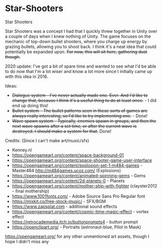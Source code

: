 # Star-Shooters
Star Shooters

Star Shooters was a concept I had that I quickly threw together in Unity over a couple of days when I knew nothing of Unity. The game focuses on the mechanic of top-down bullet shooters, where you charge up energy by grazing bullets, allowing you to shoot back. I think it's a neat idea that could potentially be expanded upon. ~~For now, this will sit here, gathering dust though.~~

2020 update:
I've got a bit of spare time and wanted to see what I'd be able to do now that I'm a lot wiser and know a lot more since I initially came up with this idea in 2016.

Ideas:
* ~~Dialogue system - I've never actually made one. Ever. And I'd like to change that, because I think it's a useful thing to do at least once.~~ - I did end up doing this!
* ~~Bullet system - The bullet patterns seen in these sorts of games are always really interesting, so I'd like to try implementing one.~~ - Done!
* ~~Wave spawn system - Typically, enemies spawn in groups, and then the next wave spawns after a set time, or after the current wave is destroyed. I should make a system for that.~~ Done!


Credits: (Since I can't make art/music/sfx)
* Kenney.nl
* https://opengameart.org/content/space-background-01
* https://opengameart.org/content/space-shooter-game-user-interface
* https://opengameart.org/content/explosion-set-1-m484-games - Master484 http://m484games.ucoz.com/ (Explosions)
* https://opengameart.org/content/animated-spinning-gems - Gems
* https://opengameart.org/content/2d-planets-0 - Planets
* https://opengameart.org/content/mother-ship-with-fighter (clayster2012 - final mothership)
* https://www.1001fonts.com/ - Adobe Source Sans Pro Regular font
* https://mixkit.co/free-stock-music/ - SFX/BGM
* https://www.zapsplat.com - additional sound effects 
* https://opengameart.org/content/cosmic-time-magic-effect - vortex effect
* https://retrocademedia.itch.io/buttonprompts4 - button prompt
* https://openclipart.org/ - Portraits (astronaut-blue, Pilot in Mask)


https://opengameart.org/ for any other unmentioned art assets, though I hope I didn't miss any